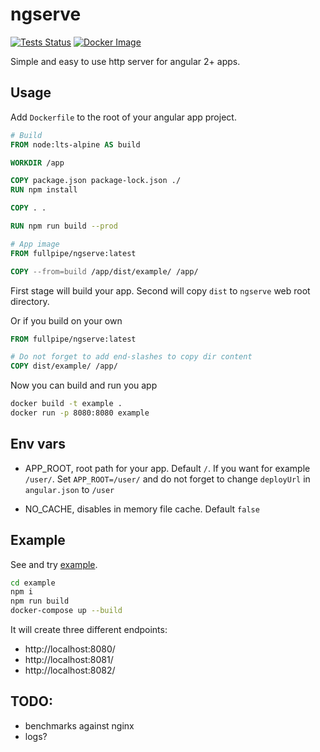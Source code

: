 # ngserve

[![Tests Status](https://github.com/fullpipe/ngserve/workflows/Tests/badge.svg)](https://github.com/fullpipe/ngserve)
[![Docker Image](https://img.shields.io/docker/image-size/fullpipe/ngserve/latest)](https://cloud.docker.com/repository/docker/fullpipe/ngserve)

Simple and easy to use http server for angular 2+ apps.

## Usage

Add `Dockerfile` to the root of your angular app project.

```Dockerfile
# Build
FROM node:lts-alpine AS build

WORKDIR /app

COPY package.json package-lock.json ./
RUN npm install

COPY . .

RUN npm run build --prod

# App image
FROM fullpipe/ngserve:latest

COPY --from=build /app/dist/example/ /app/
```

First stage will build your app. Second will copy `dist` to `ngserve` web root
directory.

Or if you build on your own

```Dockerfile
FROM fullpipe/ngserve:latest

# Do not forget to add end-slashes to copy dir content
COPY dist/example/ /app/
```

Now you can build and run you app

```bash
docker build -t example .
docker run -p 8080:8080 example
```

## Env vars

- APP_ROOT, root path for your app. Default `/`. If you want for example
  `/user/`. Set `APP_ROOT=/user/` and do not forget to change `deployUrl` in
  `angular.json` to `/user`

- NO_CACHE, disables in memory file cache. Default `false`

## Example

See and try [example](https://github.com/fullpipe/ngserve/tree/main/example).

```bash
cd example
npm i
npm run build
docker-compose up --build
```

It will create three different endpoints:

- http://localhost:8080/
- http://localhost:8081/
- http://localhost:8082/

## TODO:

- benchmarks against nginx
- logs?
